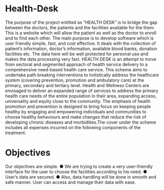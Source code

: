# Health-Desk

The purpose of the project entitled as “HEALTH DESK” is to bridge the gap between the doctors, the patients and the facilities available for the them. This is a website which will allow the patient as well as the doctor to enroll and to find each other. The main purpose is to develop software which is user friendly simple, fast, and cost effective. It deals with the collection of patient’s information, doctor’s information, available blood banks, donation facilities etc. The data here will be well protected for personal use and makes the data processing very fast.
HEALTH DESK is an attempt to move from sectoral and segmented approach of health service delivery to a comprehensive need-based health care service. This scheme aims to undertake path breaking interventions to holistically address the healthcare system (covering prevention, promotion and ambulatory care) at the primary, secondary and tertiary level. Health and Wellness Centers are envisaged to deliver an expanded range of services to address the primary health care needs of the entire population in their area, expanding access, universality and equity close to the community. The emphasis of health promotion and prevention is designed to bring focus on keeping people healthy by engaging and empowering individuals and communities to choose healthy behaviours and make changes that reduce the risk of developing chronic diseases and morbidities.The cover under the scheme includes all expenses incurred on the following components of the treatment.


# Objectives

Our objectives are simple.
●	We are trying to create a very user-friendly interface for the user to choose the facilities according to his need. 
●	User’s data are secured.
●	Also, data handling will be done in smooth and safe manner. User can access and manage their data with ease.
